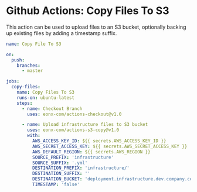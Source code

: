 # Github Actions: Copy Files To S3

This action can be used to upload files to
an S3 bucket, optionally backing up 
existing files by adding a timestamp
suffix.

```yaml
name: Copy File To S3

on:
  push:
    branches:
      - master

jobs:
  copy-files:
    name: Copy Files To S3
    runs-on: ubuntu-latest
    steps:
      - name: Checkout Branch
        uses: eonx-com/actions-checkout@v1.0

      - name: Upload infrastructure files to S3 bucket
        uses: eonx-com/actions-s3-copy@v1.0
        with:
          AWS_ACCESS_KEY_ID: ${{ secrets.AWS_ACCESS_KEY_ID }}
          AWS_SECRET_ACCESS_KEY: ${{ secrets.AWS_SECRET_ACCESS_KEY }}
          AWS_DEFAULT_REGION: ${{ secrets.AWS_REGION }}
          SOURCE_PREFIX: 'infrastructure'
          SOURCE_SUFFIX: '.yml'
          DESTINATION_PREFIX: 'infrastructure/'
          DESTINATION_SUFFIX: ''
          DESTINATION_BUCKET: 'deployment.infrastructure.dev.company.com'
          TIMESTAMP: 'false'
```
